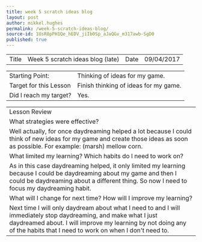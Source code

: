 ```yaml
---
title: week 5 scratch ideas blog
layout: post
author: mikkel.hughes
permalink: /week-5-scratch-ideas-blog/
source-id: 1UsR8pPH1Qe_hEDV_jiIb0Sp_aJaQGv_m317awb-SgD0
published: true
---
```

<table>
  <tr>
    <td>Title</td>
    <td>Week 5 scratch ideas blog (late)</td>
    <td>    Date</td>
    <td>09/04/2017</td>
  </tr>
</table>


<table>
  <tr>
    <td>Starting Point:</td>
    <td>Thinking of ideas for my game.</td>
  </tr>
  <tr>
    <td>Target for this Lesson</td>
    <td>Finish thinking of ideas for my game.</td>
  </tr>
  <tr>
    <td>Did I reach my target? </td>
    <td>Yes.</td>
  </tr>
</table>


<table>
  <tr>
    <td>Lesson Review</td>
  </tr>
  <tr>
    <td> What strategies were effective?</td>
  </tr>
  <tr>
    <td>Well actually, for once daydreaming helped a lot because I could think of new ideas for my game and create those ideas as soon as possible. For example: (marsh) mellow corn. </td>
  </tr>
  <tr>
    <td>What limited my learning? Which habits do I need to work on?</td>
  </tr>
  <tr>
    <td>As in this case daydreaming helped, it only limited my learning because I could be daydreaming about my game and then I could be daydreaming about a different thing. So now  I need to focus my daydreaming habit.</td>
  </tr>
  <tr>
    <td>What will I change for next time? How will I improve my learning?</td>
  </tr>
  <tr>
    <td>Next time I will only daydream about what I need to and I will immediately stop daydreaming, and make what I just daydreamed about. I will improve my learning by not doing any of the habits that I need to work on when I don't need to.
</td>
  </tr>
</table>


